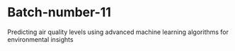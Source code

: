 # Batch-number-11
Predicting air quality levels using advanced machine learning algorithms for environmental insights
